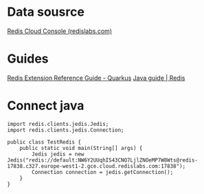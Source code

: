 # Data sousrce
[Redis Cloud Console (redislabs.com)](https://app.redislabs.com/#/subscriptions/subscription/2241112/bdb-view/12110932/configuration)
# Guides
[Redis Extension Reference Guide - Quarkus](https://quarkus.io/guides/redis-reference)
[Java guide | Redis](https://redis.io/docs/connect/clients/java/)

# Connect java
```
import redis.clients.jedis.Jedis;
import redis.clients.jedis.Connection;

public class TestRedis {
    public static void main(String[] args) {
        Jedis jedis = new Jedis("redis://default:NW6Y2UUqhIS43CNO7LjlZNOeMP7W8Wts@redis-17838.c327.europe-west1-2.gce.cloud.redislabs.com:17838");
        Connection connection = jedis.getConnection();
    }
}
```